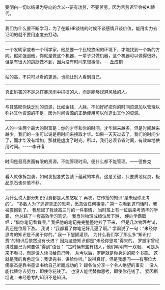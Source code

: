 要明白一切以结果为导向的含义--要有功劳，不要苦劳，因为苦劳迟早会被AI替代。

---

我们为什么要不断学习，为了在跟HR谈钱的时候不谈感情只谈价值，能用实力去证明的就不要用态度去打动。

---

一个发明家或者一个科学家，他总要一个比较悠闲的环境下，才能找到一个新的方向。假如强迫他，你就是做这个机器，一辈子只做机器，这个机器可以做得很好，但是有很大的跳跃做不到，因为没有时间来想事情。---丘成桐

---

站的高，不只可以看的更远，也能让别人看到自己。

---

真正厉害的不是总在暴风雨中拼搏的人，而是能够规避风险的人。

---

 与其感叹你缺乏别的资源，比如金钱，人脉，不如好好把你的时间资源加以管理以弥补其他资源的不足，因为时间资源的正确使用可以创造出其他的资源。

 ---

 人的一生两个最大的财富是：你的才华和你的时间。才华越来越多，但是时间越来越少，我们的一生可以说是用时间来换取才华。如果一天天过去了，我们的时间少了，而才华没有增加，那就是虚度了时光。所以，我们必须节省时间，有效率地使用时间。-----李开复

 ---

 时间是最高贵而有限的资源，不能管理时间，便什么都不能管理。——德鲁克

 ---

 看人就像拆包装，如何发掘各式包装下蕴藏的本真，这是关键，只要质地优良，极品原石也价值不菲。

 ---

为什么说大部分知识付费都是大忽悠呢？
再次，它传授的知识“是未经你思考的”。
“多数人为了逃避真正的思考，愿意做任何事情。”
第一次看到这句话时，我被震撼到了。
我想起了我读高三时的一件事情，
当时班上有一位后来考清华的学霸，
他总结了一套高效学习笔记。
我当时物理成绩位居下游，
便向学霸取经：“借你笔记看看呗。”
我把他的笔记完完整整地抄了下来，
但是几次物理考试，我还是位居下游。
我说：“我都看了你笔记好几遍了啊。”
学霸说了一句：“未经你思考的知识是不属于你的。”
我一下醍醐灌顶。
为什么我们学了那么多“知识付费”的知识后依然没有长进？
因为这些知识都是“未经你思考”得来的。
罗振宇曾经讲过自己为何要做“得到”语音：
“古时候有些有钱人，他们明明有一双眼，
可是从来不看书，而是请人读书给自己听，
从今以后，罗胖就是你身边的那个书童。
这就是我的角色定位：我读完书，讲给你听。”
说得真好，但是我想问——有哪位大儒豪杰是靠书童读书给自己听而成功的？
跟各位分享一个令人绝望的事实：
没人能代替你去努力，即使你花钱了。
也没人能代替你思考，即使你花钱了。
爱因斯坦说：未经思考的知识不是知识。

---


 